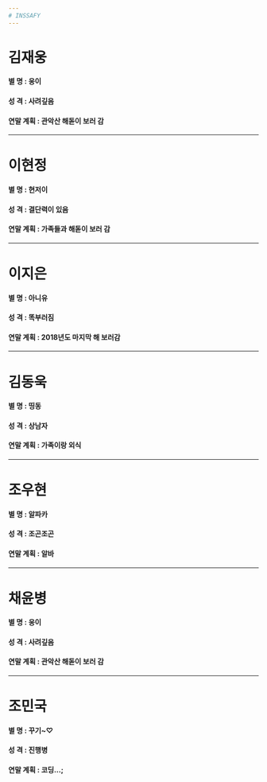 ```yaml
---
# INSSAFY
---
```

# 김재웅
#### 별     명 : 웅이
#### 성     격 : 사려깊음
#### 연말 계획 : 관악산 해돋이 보러 감
---
# 이현정
#### 별     명 : 현저이
#### 성     격 : 결단력이 있음
#### 연말 계획 : 가족들과 해돋이 보러 감
---
# 이지은
#### 별     명 : 아니유
#### 성     격 : 똑부러짐
#### 연말 계획 : 2018년도 마지막 해 보러감
---
# 김동욱
#### 별     명 : 띵동
#### 성     격 : 상남자
#### 연말 계획 : 가족이랑 외식
---
# 조우현
#### 별     명 : 알파카
#### 성     격 : 조곤조곤
#### 연말 계획 : 알바
---
# 채윤병
#### 별     명 : 웅이
#### 성     격 : 사려깊음
#### 연말 계획 : 관악산 해돋이 보러 감
---
# 조민국
#### 별     명 : 꾸기~♡
#### 성     격 : 진행병
#### 연말 계획 : 코딩...;




